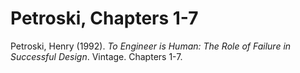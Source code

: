 Petroski, Chapters 1-7
======================

Petroski, Henry (1992). _To Engineer is Human: The Role of Failure in Successful Design_. Vintage. Chapters 1-7.

